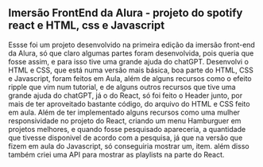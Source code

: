 ## Imersão FrontEnd da Alura - projeto do spotify react e HTML, css e Javascript
Essse foi um projeto desenvolvido na primeira edição da imersão front-end da Alura, só que claro algumas partes foram desenvolvida, pois queria que fosse assim, e para isso tive uma grande ajuda do chatGPT.
Desenvolvi o HTML e CSS, que está numa versão mais básica, boa parte do HTML, CSS e Javascript, foram feitos em Aula, além de alguns recursos como o efeito ripple que vim num tutorial, e de alguns outros recursos que tive uma grande ajuda do chatGPT, já o do React, só foi feito o Header junto, por mais de ter aproveitado bastante código, do arquivo do HTML e CSS feito em aula.
Além de ter implementado alguns recursos como uma mulher responsividade no projeto do React, criando um menu Hamburguer em projetos melhores, e quando fosse pesquisado apareceria, a quantidade que tivesse disponivel de acordo com a pesquisa, já que na versão que fizem em aula do Javascript, só conseguiria mostrar um, item. além disso também criei uma API para mostrar as playlists na parte do React.
